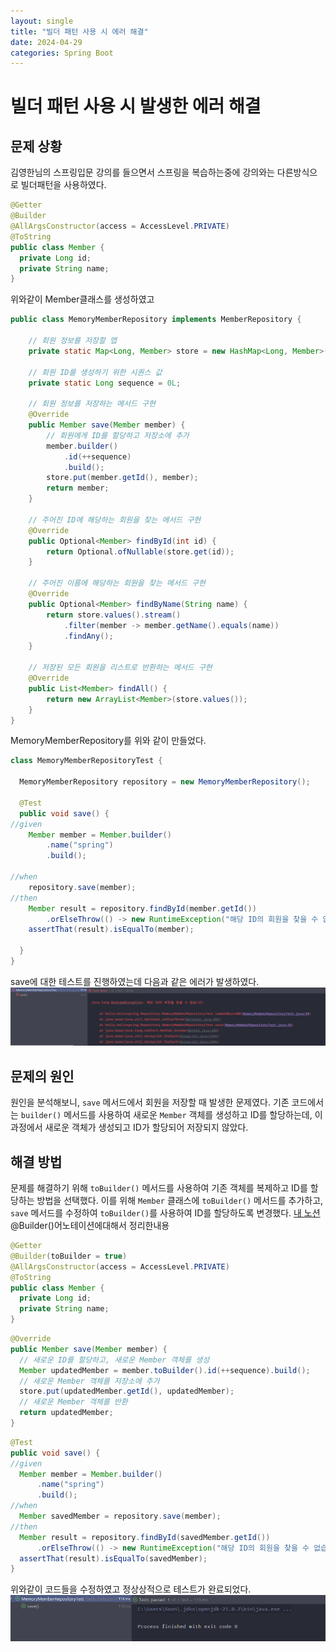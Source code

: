 ```yaml
---
layout: single
title: "빌더 패턴 사용 시 에러 해결"
date: 2024-04-29
categories: Spring Boot
---
```


# 빌더 패턴 사용 시 발생한 에러 해결

## 문제 상황

김영한님의 스프링입문 강의를 들으면서 스프링을 복습하는중에 강의와는 다른방식으로 빌더패턴을 사용하였다. 
```java
@Getter
@Builder
@AllArgsConstructor(access = AccessLevel.PRIVATE)
@ToString
public class Member {
  private Long id;
  private String name;
}
```
위와같이 Member클래스를 생성하였고
```java
public class MemoryMemberRepository implements MemberRepository {

    // 회원 정보를 저장할 맵
    private static Map<Long, Member> store = new HashMap<Long, Member>();
    
    // 회원 ID를 생성하기 위한 시퀀스 값
    private static Long sequence = 0L;

    // 회원 정보를 저장하는 메서드 구현
    @Override
    public Member save(Member member) {
        // 회원에게 ID를 할당하고 저장소에 추가
        member.builder()
            .id(++sequence)
            .build();
        store.put(member.getId(), member);
        return member;
    }

    // 주어진 ID에 해당하는 회원을 찾는 메서드 구현
    @Override
    public Optional<Member> findById(int id) {
        return Optional.ofNullable(store.get(id));
    }

    // 주어진 이름에 해당하는 회원을 찾는 메서드 구현
    @Override
    public Optional<Member> findByName(String name) {
        return store.values().stream()
            .filter(member -> member.getName().equals(name))
            .findAny();
    }

    // 저장된 모든 회원을 리스트로 반환하는 메서드 구현
    @Override
    public List<Member> findAll() {
        return new ArrayList<Member>(store.values());
    }
}
```
MemoryMemberRepository를 위와 같이 만들었다.
```java
class MemoryMemberRepositoryTest {

  MemoryMemberRepository repository = new MemoryMemberRepository();

  @Test
  public void save() {
//given
    Member member = Member.builder()
        .name("spring")
        .build();

//when
    repository.save(member);
//then
    Member result = repository.findById(member.getId())
        .orElseThrow(() -> new RuntimeException("해당 ID의 회원을 찾을 수 없습니다."));
    assertThat(result).isEqualTo(member);

  }
}
```
save에 대한 테스트를 진행하였는데 다음과 같은 에러가 발생하였다.
![save-error.png](/images/save-error.png)

## 문제의 원인

원인을 분석해보니, `save` 메서드에서 회원을 저장할 때 발생한 문제였다. 기존 코드에서는 `builder()` 메서드를 사용하여 새로운 `Member` 객체를 생성하고 ID를 할당하는데, 이 과정에서 새로운 객체가 생성되고 ID가 할당되어 저장되지 않았다.

## 해결 방법

문제를 해결하기 위해 `toBuilder()` 메서드를 사용하여 기존 객체를 복제하고 ID를 할당하는 방법을 선택했다. 이를 위해 `Member` 클래스에 `toBuilder()` 메서드를 추가하고, `save` 메서드를 수정하여 `toBuilder()`를 사용하여 ID를 할당하도록 변경했다.
[내 노션](https://www.notion.so/seounghyun-choi/ef3d056211304783b47968277a9c28e2) @Builder()어노테이션에대해서 정리한내용
```java
@Getter
@Builder(toBuilder = true)
@AllArgsConstructor(access = AccessLevel.PRIVATE)
@ToString
public class Member {
  private Long id;
  private String name;
}
```

```java
@Override
public Member save(Member member) {
  // 새로운 ID를 할당하고, 새로운 Member 객체를 생성
  Member updatedMember = member.toBuilder().id(++sequence).build();
  // 새로운 Member 객체를 저장소에 추가
  store.put(updatedMember.getId(), updatedMember);
  // 새로운 Member 객체를 반환
  return updatedMember;
}
```
```java
@Test
public void save() {
//given
  Member member = Member.builder()
      .name("spring")
      .build();
//when
  Member savedMember = repository.save(member);
//then
  Member result = repository.findById(savedMember.getId())
      .orElseThrow(() -> new RuntimeException("해당 ID의 회원을 찾을 수 없습니다."));
  assertThat(result).isEqualTo(savedMember);
}
```
위와같이 코드들을 수정하였고 정상상적으로 테스트가 완료되었다.
![save-success.png](/images/save-success.png)
